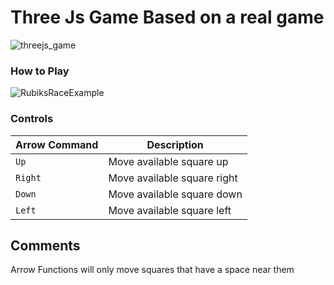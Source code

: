 # Three Js Game Based on a real game
![threejs_game](https://user-images.githubusercontent.com/17327790/127031258-c19ba0f1-2048-4e50-974e-c340c7c79dc1.png)

### How to Play
![RubiksRaceExample](https://user-images.githubusercontent.com/17327790/127029988-553f8fad-5e01-4091-a135-ae4233fe541d.jpg)

### Controls
| Arrow Command | Description |
| --- | --- |
| `Up` | Move available square up |
| `Right` |  Move available square right |
| `Down` |  Move available square down |
| `Left` |  Move available square left |

## Comments
Arrow Functions will only move squares that have a space near them
